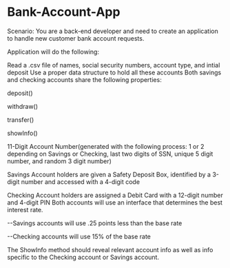 # Bank-Account-App
Scenario: You are a back-end developer and need to create an application to handle new customer bank account requests.

Application will do the following:

Read a .csv file of names, social security numbers, account type, and intial deposit Use a proper data structure to hold all these accounts Both savings and checking accounts share the following properties:

deposit()

withdraw() 

transfer() 

showInfo()

11-Digit Account Number(generated with the following process: 1 or 2 depending on Savings or Checking, last two digits of SSN, unique 5 digit number, and random 3 digit number)

Savings Account holders are given a Safety Deposit Box, identified by a 3-digit number and accessed with a 4-digit code

Checking Account holders are assigned a Debit Card with a 12-digit number and 4-digit PIN Both accounts will use an interface that determines the best interest rate.

--Savings accounts will use .25 points less than the base rate

--Checking accounts will use 15% of the base rate

The ShowInfo method should reveal relevant account info as well as info specific to the Checking account or Savings account.
